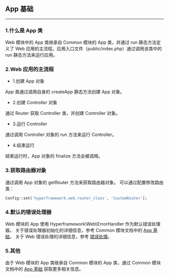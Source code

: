 ## App 基础

---

### 1.什么是 App 类
Web 模块中的 App 类继承自 Common 模块的 App 类，并通过 run 静态方法定义了 Web 应用的主流程。应用入口文件（public/index.php）通过调用该类中的 run 静态方法来运行应用。

### 2.Web 应用的主流程

- 1.创建 App 对象

App 类通过调用自身的 createApp 静态方法创建 App 对象。

- 2.创建 Controller 对象

通过 Router 获取 Controller 类，并创建 Controller 对象。

- 3.运行 Controller

通过调用 Controller 对象的 run 方法来运行 Controller。

- 4.结束运行

结束运行时，App 对象的 finalize 方法会被调用。

### 3.获取路由器对象

通过调用 App 对象的 getRouter 方法来获取路由器对象。
可以通过配置修改路由类：

```php
Config::set('hyperframework.web.router_class', 'CustomRouter');
```

### 4.默认的错误处理器
Web 模块的 App 使用 Hyperframework\Web\ErrorHandler 作为默认错误处理器。
关于错误处理器初始化的详细信息，参考 Common 模块文档中的 [ App 基础](common/app_basics.md)。
关于 Web 错误处理的详细信息，参考 [错误处理](web/error_handling.md)。

### 5.其他
由于 Web 模块的 App 类继承自 Common 模块的 App 类，通过 Common 模块文档中的 [App 基础](common/app_basics.md) 获取更多相关信息。